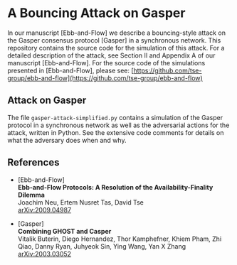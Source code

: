 # A Bouncing Attack on Gasper

In our manuscript [Ebb-and-Flow] we describe a bouncing-style attack on the Gasper consensus protocol [Gasper] in a synchronous network.
This repository contains the source code for the simulation of this attack.
For a detailed description of the attack, see Section II and Appendix A of our manuscript [Ebb-and-Flow].
For the source code of the simulations presented in [Ebb-and-Flow], please see: [https://github.com/tse-group/ebb-and-flow](https://github.com/tse-group/ebb-and-flow)


## Attack on Gasper

The file `gasper-attack-simplified.py` contains a simulation of the Gasper protocol in a synchronous network
as well as the adversarial actions for the attack, written in Python. See the extensive code comments
for details on what the adversary does when and why.


## References

* [Ebb-and-Flow]<br/>
  **Ebb-and-Flow Protocols: A Resolution of the Availability-Finality Dilemma**<br/>
  Joachim Neu, Ertem Nusret Tas, David Tse<br/>
  [arXiv:2009.04987](https://arxiv.org/abs/2009.04987)

* [Gasper]<br/>
  **Combining GHOST and Casper**<br/>
  Vitalik Buterin, Diego Hernandez, Thor Kamphefner, Khiem Pham, Zhi Qiao, Danny Ryan, Juhyeok Sin, Ying Wang, Yan X Zhang<br/>
  [arXiv:2003.03052](https://arxiv.org/abs/2003.03052)

